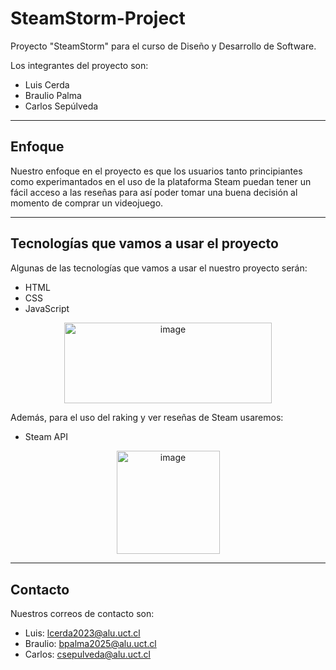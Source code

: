 # SteamStorm-Project
Proyecto "SteamStorm" para el curso de Diseño y Desarrollo de Software.

Los integrantes del proyecto son:

- Luis Cerda
- Braulio Palma
- Carlos Sepúlveda

---

## Enfoque

Nuestro enfoque en el proyecto es que los usuarios tanto principiantes como experimantados en el uso de la plataforma Steam puedan tener un fácil acceso a las reseñas para así poder tomar una buena decisión al momento de comprar un videojuego.

---

## Tecnologías que vamos a usar el proyecto

Algunas de las tecnologías que vamos a usar el nuestro proyecto serán:

- HTML
- CSS
- JavaScript

<p align="center">
    <img width="332.7" height="129.6" alt="image" src="https://github.com/user-attachments/assets/18f6efbb-53b4-40c0-8be5-e8aecd900596" style="display: block; margin: 0 auto;" />
</p>

Además, para el uso del raking y ver reseñas de Steam usaremos:

- Steam API

<p align="center">
    <img width="165" height="165" alt="image" src="https://github.com/user-attachments/assets/8a36a401-db9a-45ae-9eae-d8eaad23f629" style="display: block; margin: 0 auto;" />
</p>

---

## Contacto

Nuestros correos de contacto son:

- Luis: lcerda2023@alu.uct.cl
- Braulio: bpalma2025@alu.uct.cl
- Carlos: csepulveda@alu.uct.cl

